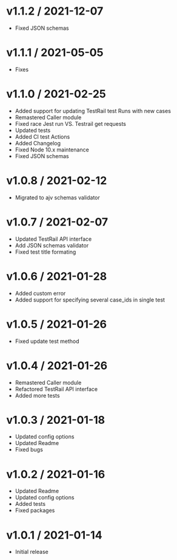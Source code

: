 v1.1.2 / 2021-12-07
==================

* Fixed JSON schemas

v1.1.1 / 2021-05-05
==================

* Fixes

v1.1.0 / 2021-02-25
==================

* Added support for updating TestRail test Runs with new cases
* Remastered Caller module
* Fixed race Jest run VS. Testrail get requests  
* Updated tests
* Added CI test Actions  
* Added Changelog
* Fixed Node 10.x maintenance
* Fixed JSON schemas

v1.0.8 / 2021-02-12
==================

* Migrated to ajv schemas validator

v1.0.7 / 2021-02-07
==================

* Updated TestRail API interface
* Add JSON schemas validator
* Fixed test title formating


v1.0.6 / 2021-01-28
==================

* Added custom error
* Added support for specifying several case_ids in single test

v1.0.5 / 2021-01-26
==================

* Fixed update test method

v1.0.4 / 2021-01-26
==================

* Remastered Caller module
* Refactored TestRail API interface
* Added more tests

v1.0.3 / 2021-01-18
==================

* Updated config options
* Updated Readme
* Fixed bugs

v1.0.2 / 2021-01-16
==================

* Updated Readme
* Updated config options
* Added tests
* Fixed packages

v1.0.1 / 2021-01-14
==================

* Initial release